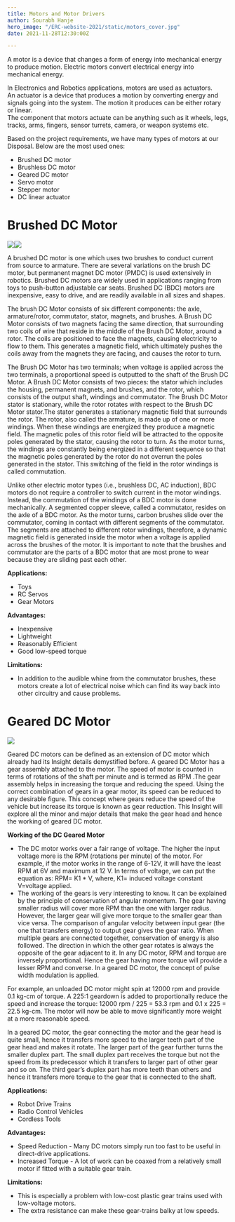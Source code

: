 ```yaml
---
title: Motors and Motor Drivers
author: Sourabh Hanje
hero_image: "/ERC-website-2021/static/motors_cover.jpg"
date: 2021-11-28T12:30:00Z

---
```

A motor is a device that changes a form of energy into mechanical energy to produce motion. Electric motors convert electrical energy into mechanical energy.

In Electronics and Robotics applications, motors are used as actuators.  
An actuator is a device that produces a motion by converting energy and signals going into the system. The motion it produces can be either rotary or linear.  
The component that motors actuate can be anything such as it wheels, legs, tracks, arms, fingers, sensor turrets, camera, or weapon systems etc.

Based on the project requirements, we have many types of motors at our Disposal. Below are the most used ones:

* Brushed DC motor
* Brushless DC motor
* Geared DC motor
* Servo motor
* Stepper motor
* DC linear actuator

# Brushed DC Motor

![](/ERC-website-2021/static/motors_image1.jpg)![](/ERC-website-2021/static/motors_image3.jpg)

A brushed DC motor is one which uses two brushes to conduct current from source to armature. There are several variations on the brush DC motor, but permanent magnet DC motor (PMDC) is used extensively in robotics. Brushed DC motors are widely used in applications ranging from toys to push-button adjustable car seats. Brushed DC (BDC) motors are inexpensive, easy to drive, and are readily available in all sizes and shapes.

The brush DC Motor consists of six different components: the axle, armature/rotor, commutator, stator, magnets, and brushes. A Brush DC Motor consists of two magnets facing the same direction, that surrounding two coils of wire that reside in the middle of the Brush DC Motor, around a rotor. The coils are positioned to face the magnets, causing electricity to flow to them. This generates a magnetic field, which ultimately pushes the coils away from the magnets they are facing, and causes the rotor to turn.

The Brush DC Motor has two terminals; when voltage is applied across the two terminals, a proportional speed is outputted to the shaft of the Brush DC Motor. A Brush DC Motor consists of two pieces: the stator which includes the housing, permanent magnets, and brushes, and the rotor, which consists of the output shaft, windings and commutator. The Brush DC Motor stator is stationary, while the rotor rotates with respect to the Brush DC Motor stator.The stator generates a stationary magnetic field that surrounds the rotor. The rotor, also called the armature, is made up of one or more windings. When these windings are energized they produce a magnetic field. The magnetic poles of this rotor field will be attracted to the opposite poles generated by the stator, causing the rotor to turn. As the motor turns, the windings are constantly being energized in a different sequence so that the magnetic poles generated by the rotor do not overrun the poles generated in the stator. This switching of the field in the rotor windings is called commutation.

Unlike other electric motor types (i.e., brushless DC, AC induction), BDC motors do not require a controller to switch current in the motor windings. Instead, the commutation of the windings of a BDC motor is done mechanically. A segmented copper sleeve, called a commutator, resides on the axle of a BDC motor. As the motor turns, carbon brushes slide over the commutator, coming in contact with different segments of the commutator. The segments are attached to different rotor windings, therefore, a dynamic magnetic field is generated inside the motor when a voltage is applied across the brushes of the motor. It is important to note that the brushes and commutator are the parts of a BDC motor that are most prone to wear because they are sliding past each other.

**Applications:**

* Toys
* RC Servos
* Gear Motors

**Advantages:**

* Inexpensive
* Lightweight
* Reasonably Efficient
* Good low-speed torque

**Limitations:**

* In addition to the audible whine from the commutator brushes, these motors create a lot of electrical noise which can find its way back into other circuitry and cause problems.

# Geared DC Motor

![](/ERC-website-2021/static/motors_image2.jpg)

Geared DC motors can be defined as an extension of DC motor which already had its Insight details demystified before. A geared DC Motor has a gear assembly attached to the motor. The speed of motor is counted in terms of rotations of the shaft per minute and is termed as RPM .The gear assembly helps in increasing the torque and reducing the speed. Using the correct combination of gears in a gear motor, its speed can be reduced to any desirable figure. This concept where gears reduce the speed of the vehicle but increase its torque is known as gear reduction. This Insight will explore all the minor and major details that make the gear head and hence the working of geared DC motor.

**Working of the DC Geared Motor**

* The DC motor works over a fair range of voltage. The higher the input voltage more is the RPM (rotations per minute) of the motor. For example, if the motor works in the range of 6-12V, it will have the least RPM at 6V and maximum at 12 V. In terms of voltage, we can put the equation as: RPM= K1 * V, where, K1= induced voltage constant V=voltage applied.
* The working of the gears is very interesting to know. It can be explained by the principle of conservation of angular momentum. The gear having smaller radius will cover more RPM than the one with larger radius. However, the larger gear will give more torque to the smaller gear than vice versa. The comparison of angular velocity between input gear (the one that transfers energy) to output gear gives the gear ratio. When multiple gears are connected together, conservation of energy is also followed. The direction in which the other gear rotates is always the opposite of the gear adjacent to it. In any DC motor, RPM and torque are inversely proportional. Hence the gear having more torque will provide a lesser RPM and converse. In a geared DC motor, the concept of pulse width modulation is applied.

For example, an unloaded DC motor might spin at 12000 rpm and provide 0.1 kg-cm of torque. A 225:1 geardown is added to proportionally reduce the speed and increase the torque: 12000 rpm / 225 = 53.3 rpm and 0.1 x 225 = 22.5 kg-cm. The motor will now be able to move significantly more weight at a more reasonable speed.

In a geared DC motor, the gear connecting the motor and the gear head is quite small, hence it transfers more speed to the larger teeth part of the gear head and makes it rotate. The larger part of the gear further turns the smaller duplex part. The small duplex part receives the torque but not the speed from its predecessor which it transfers to larger part of other gear and so on. The third gear’s duplex part has more teeth than others and hence it transfers more torque to the gear that is connected to the shaft.

**Applications:**

* Robot Drive Trains
* Radio Control Vehicles
* Cordless Tools

**Advantages:**

* Speed Reduction - Many DC motors simply run too fast to be useful in direct-drive applications.
* Increased Torque - A lot of work can be coaxed from a relatively small motor if fitted with a suitable gear train.

**Limitations:**

* This is especially a problem with low-cost plastic gear trains used with low-voltage motors.
* The extra resistance can make these gear-trains balky at low speeds.